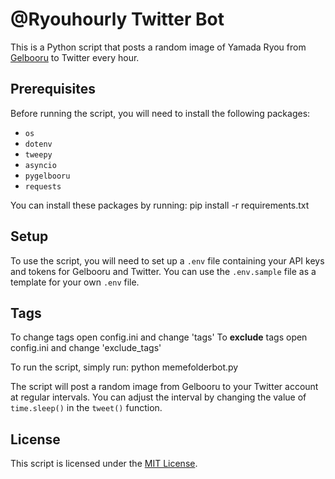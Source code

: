# @Ryouhourly Twitter Bot

This is a Python script that posts a random image of Yamada Ryou from [Gelbooru](https://gelbooru.com/) to Twitter every hour.

## Prerequisites

Before running the script, you will need to install the following packages:

- `os`
- `dotenv`
- `tweepy`
- `asyncio`
- `pygelbooru`
- `requests`

You can install these packages by running:
pip install -r requirements.txt

## Setup

To use the script, you will need to set up a `.env` file containing your API keys and tokens for Gelbooru and Twitter. You can use the `.env.sample` file as a template for your own `.env` file.
## Tags
To change tags open config.ini and change 'tags'
To **exclude** tags open config.ini and change 'exclude_tags'

To run the script, simply run:
python memefolderbot.py

The script will post a random image from Gelbooru to your Twitter account at regular intervals. You can adjust the interval by changing the value of `time.sleep()` in the `tweet()` function.

## License

This script is licensed under the [MIT License](LICENSE).


